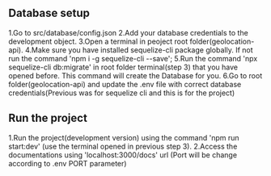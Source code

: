 ## Database setup
1.Go to src/database/config.json
2.Add your database credentials to the development object.
3.Open a terminal in peoject root folder(geolocation-api).
4.Make sure you have installed sequelize-cli package globally. If not run the command 'npm i -g sequelize-cli --save';
5.Run the command 'npx sequelize-cli db:migrate' in root folder terminal(step 3) that you have opened before. This command will create the Database for you.
6.Go to root folder(geolocation-api) and update the .env file with correct database credentials(Previous was for sequelize cli and this is for the project)

## Run the project
1.Run the project(development version) using the command 'npm run start:dev' (use the terminal opened in previous step 3).
2.Access the documentations using 'localhost:3000/docs' url (Port will be change according to .env PORT parameter)
